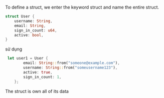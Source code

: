 To define a struct, we enter the keyword struct and name the entire struct. 
```rust
struct User {
    username: String,
    email: String,
    sign_in_count: u64,
    active: bool,
}
```

sử dụng 
```rust
 let user1 = User {
        email: String::from("someone@example.com"),
        username: String::from("someusername123"),
        active: true,
        sign_in_count: 1,
    };
```

The struct is own all of its data
